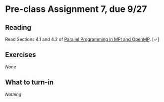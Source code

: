 # Pre-class Assignment 7, due 9/27

## Reading

Read Sections 4.1 and 4.2 of [Parallel Programming in MPI and OpenMP](https://cmse-courses.slack.com/files/UC9P697JS/FCG8WB42Z/eijkhoutparcomp.pdf). [✓]

<!-- ## Review

1. Write up a list of the key points from the reading.
2. What questions do you have about the subject material covered in the reading? -->

## Exercises

_None_

## What to turn-in

_Nothing_

<!-- Commit your write-up, including review and questions, as a plain text, markdown document, or pdf to your assignment repo _before the start of class_. -->
